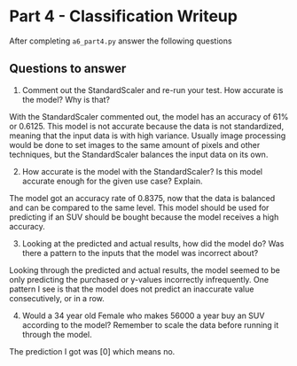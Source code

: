 # Part 4 - Classification Writeup

After completing `a6_part4.py` answer the following questions

## Questions to answer

1. Comment out the StandardScaler and re-run your test. How accurate is the model? Why is that?

With the StandardScaler commented out, the model has an accuracy of 61% or 0.6125. This model is not accurate because the data is not standardized, meaning that the input data is with high variance. Usually image processing would be done to set images to the same amount of pixels and other techniques, but the StandardScaler balances the input data on its own.

2. How accurate is the model with the StandardScaler? Is this model accurate enough for the given use case? Explain.

The model got an accuracy rate of 0.8375, now that the data is balanced and can be compared to the same level. This model should be used for predicting if an SUV should be bought because the model receives a high accuracy.

3. Looking at the predicted and actual results, how did the model do? Was there a pattern to the inputs that the model was incorrect about?

Looking through the predicted and actual results, the model seemed to be only predicting the purchased or y-values incorrectly infrequently. One pattern I see is that the model does not predict an inaccurate value consecutively, or in a row. 

4. Would a 34 year old Female who makes 56000 a year buy an SUV according to the model? Remember to scale the data before running it through the model.

The prediction I got was [0] which means no.

